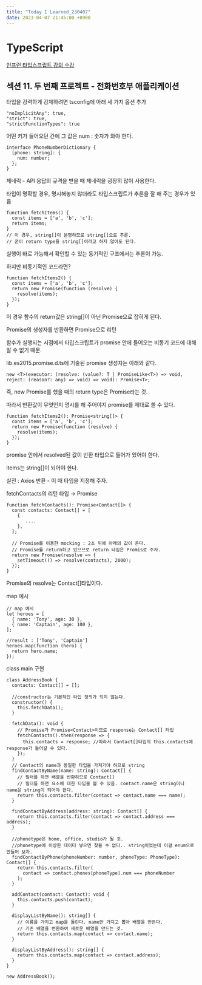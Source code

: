 ```yaml
---
title: "Today I Learned_230407"
date: 2023-04-07 21:45:00 +0900
---
```


# TypeScript
[인프런 타입스크립트 강의 수강](https://www.inflearn.com/course/%ED%83%80%EC%9E%85%EC%8A%A4%ED%81%AC%EB%A6%BD%ED%8A%B8-%EC%9E%85%EB%AC%B8/dashboard)

## 섹션 11. 두 번째 프로젝트 - 전화번호부 애플리케이션

타입을 강력하게 강제하려면 tsconfig에 아래 세 가지 옵션 추가

```tsx
"noImplicitAny": true,
"strict": true,
"strictFunctionTypes": true
```

어떤 키가 들어오던 간에 그 값은 num : 숫자가 와야 한다.

```tsx
interface PhoneNumberDictionary {
  [phone: string]: {
    num: number;
  };
}
```

제네릭 - API 응답의 규격을 받을 때 제네릭을 굉장히 많이 사용한다.

타입이 명확할 경우, 명시해놓지 않더라도 타입스크립트가 추론을 잘 해 주는 경우가 있음

```tsx
function fetchItems() {
  const items = ['a', 'b', 'c'];
  return items;
}
// 이 경우, string[]이 분명하므로 string[]으로 추론.
// 굳이 return type을 string[]이라고 하지 않아도 된다.
```

실행이 바로 가능해서 확인할 수 있는 동기적인 구조에서는 추론이 가능.

하지만 비동기적인 코드라면?

```tsx
function fetchItems2() {
  const items = ['a', 'b', 'c'];
  return new Promise(function (resolve) {
    resolve(items);
  });
}
```

이 경우 함수의 return값은 string[]이 아닌 Promise<unknown>으로 잡히게 된다.

Promise의 생성자를 반환하면 Promise<unknown>으로 리턴

함수가 실행되는 시점에서 타입스크립트가 promise 안에 들어오는 비동기 코드에 대해 알 수 없기 때문.

lib.es2015.promise.d.ts에 기술된 promise 생성자는 아래와 같다.

```tsx
new <T>(executor: (resolve: (value?: T | PromiseLike<T>) => void, reject: (reason?: any) => void) => void): Promise<T>;
```

즉, new Promise를 했을 때의 return type은 Promise<T>라는 것.

따라서 반환값이 무엇인지 명시를 해 주어야지 promise를 제대로 쓸 수 있다.

```tsx
function fetchItems2(): Promise<string[]> {
  const items = ['a', 'b', 'c'];
  return new Promise(function (resolve) {
    resolve(items);
  });
}
```

promise 안에서 resolved된 값이 반환 타입으로 들어가 있어야 한다.

items는 string[]이 되어야 한다.

실전 : Axios 반환 - 이 때 타입을 지정해 주자.

fetchContacts의 리턴 타입 → Promise

```tsx
function fetchContacts(): Promise<Contact[]> {
  const contacts: Contact[] = [
    {
       ....
    },
  ];

  // Promise를 이용한 mocking : 2초 뒤에 아래의 값이 온다.
  // Promise를 return하고 있으므로 return 타입은 Promis로 주자.
  return new Promise(resolve => {
    setTimeout(() => resolve(contacts), 2000);
  });
}
```

Promise의 resolve는 Contact[]타입이다.

map 예시

```tsx
// map 예시
let heroes = [
  { name: 'Tony', age: 30 },
  { name: 'Captain', age: 100 },
];

//result : ['Tony', 'Captain']
heroes.map(function (hero) {
  return hero.name;
});
```

class main 구현

```tsx
class AddressBook {
  contacts: Contact[] = [];

  //constructor는 기본적인 타입 정의가 되지 않는다.
  constructor() {
    this.fetchData();
  }

  fetchData(): void {
    // Promise가 Promise<Contact>이므로 response는 Contact[] 타입
    fetchContacts().then(response => {
      this.contacts = response; //따라서 Contact[]타입의 this.contacts에 response가 들어갈 수 있다.
    });
  }
  // Contact의 name과 동일한 타입을 가져가야 하므로 string
  findContactByName(name: string): Contact[] {
    // 필터를 하면 배열을 반환하므로 Contact[]
    // 필터를 하면 요소에 대한 타입을 볼 수 있음. contact.name은 string이니 name은 string이 되어야 한다.
    return this.contacts.filter(contact => contact.name === name);
  }

  findContactByAddress(address: string): Contact[] {
    return this.contacts.filter(contact => contact.address === address);
  }

  //phonetype은 home, office, studio가 될 것.
  //phonetype에 이상한 데이터 넣으면 찾을 수 없다.. string이었는데 이걸 enum으로 만들어 보자.
  findContactByPhone(phoneNumber: number, phoneType: PhoneType): Contact[] {
    return this.contacts.filter(
      contact => contact.phones[phoneType].num === phoneNumber
    );
  }

  addContact(contact: Contact): void {
    this.contacts.push(contact);
  }

  displayListByName(): string[] {
    // 이름을 가지고 map을 돌린다. name만 가지고 뽑아 배열을 만든다.
    // 기존 배열을 변환하여 새로운 배열을 만드는 것.
    return this.contacts.map(contact => contact.name);
  }

  displayListByAddress(): string[] {
    return this.contacts.map(contact => contact.address);
  }
}

new AddressBook();
```